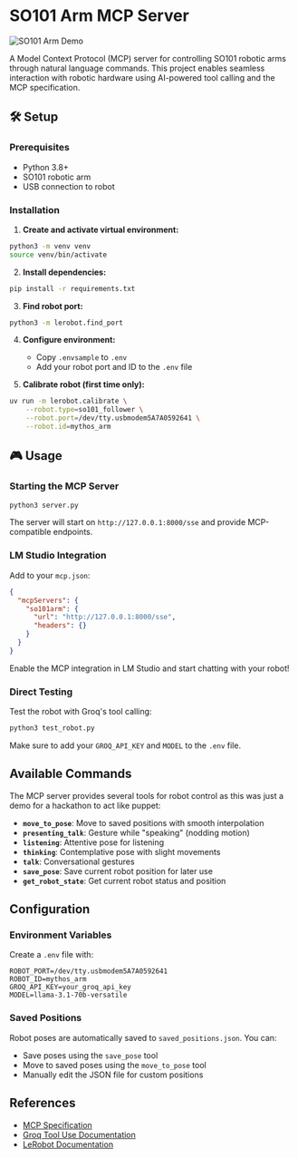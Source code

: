 # SO101 Arm MCP Server

![SO101 Arm Demo](assets/output2.gif)

A Model Context Protocol (MCP) server for controlling SO101 robotic arms through natural language commands. This project enables seamless interaction with robotic hardware using AI-powered tool calling and the MCP specification.

## 🛠️ Setup

### Prerequisites
- Python 3.8+
- SO101 robotic arm
- USB connection to robot

### Installation

1. **Create and activate virtual environment:**
```bash
python3 -m venv venv
source venv/bin/activate  
```

2. **Install dependencies:**
```bash
pip install -r requirements.txt
```

3. **Find robot port:**
```bash
python3 -m lerobot.find_port
```

4. **Configure environment:**
   - Copy `.envsample` to `.env`
   - Add your robot port and ID to the `.env` file

5. **Calibrate robot (first time only):**
```bash
uv run -m lerobot.calibrate \
    --robot.type=so101_follower \
    --robot.port=/dev/tty.usbmodem5A7A0592641 \
    --robot.id=mythos_arm
```

## 🎮 Usage

### Starting the MCP Server

```bash
python3 server.py
```

The server will start on `http://127.0.0.1:8000/sse` and provide MCP-compatible endpoints.

### LM Studio Integration

Add to your `mcp.json`:
```json
{
  "mcpServers": {
    "so101arm": {
      "url": "http://127.0.0.1:8000/sse",
      "headers": {}
    }
  }
}
```

Enable the MCP integration in LM Studio and start chatting with your robot!

### Direct Testing

Test the robot with Groq's tool calling:
```bash
python3 test_robot.py
```

Make sure to add your `GROQ_API_KEY` and `MODEL` to the `.env` file.

##  Available Commands

The MCP server provides several tools for robot control as this was just a demo for a hackathon to act like puppet:

- **`move_to_pose`**: Move to saved positions with smooth interpolation
- **`presenting_talk`**: Gesture while "speaking" (nodding motion)
- **`listening`**: Attentive pose for listening
- **`thinking`**: Contemplative pose with slight movements
- **`talk`**: Conversational gestures
- **`save_pose`**: Save current robot position for later use
- **`get_robot_state`**: Get current robot status and position


## Configuration

### Environment Variables

Create a `.env` file with:
```env
ROBOT_PORT=/dev/tty.usbmodem5A7A0592641
ROBOT_ID=mythos_arm
GROQ_API_KEY=your_groq_api_key
MODEL=llama-3.1-70b-versatile
```

### Saved Positions

Robot poses are automatically saved to `saved_positions.json`. You can:
- Save poses using the `save_pose` tool
- Move to saved poses using the `move_to_pose` tool
- Manually edit the JSON file for custom positions


##  References

- [MCP Specification](https://modelcontextprotocol.io/specification/2025-06-18/server/tools)
- [Groq Tool Use Documentation](https://console.groq.com/docs/tool-use)
- [LeRobot Documentation](https://huggingface.co/docs/lerobot/)
